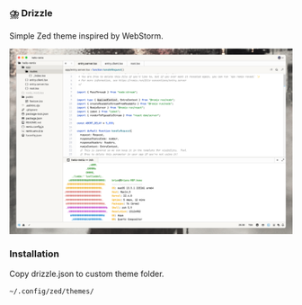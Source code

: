 ### ⛈️ Drizzle

Simple Zed theme inspired by WebStorm.

<p align="center">
	<img src="https://raw.githubusercontent.com/brianjuhl/drizzle/main/preview.png"/>
</p>


### Installation

Copy drizzle.json to custom theme folder.
```bash
~/.config/zed/themes/
```
